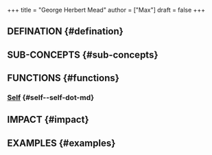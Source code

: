 +++
title = "George Herbert Mead"
author = ["Max"]
draft = false
+++

## DEFINATION {#defination}


## SUB-CONCEPTS {#sub-concepts}


## FUNCTIONS {#functions}


### [Self](self.md) {#self--self-dot-md}


## IMPACT {#impact}


## EXAMPLES {#examples}
